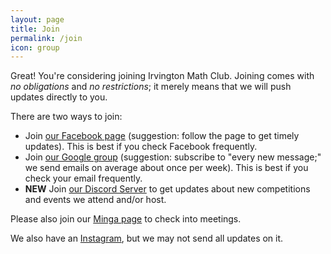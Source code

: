 ```yaml
---
layout: page
title: Join
permalink: /join
icon: group
---
```


Great! You're considering joining Irvington Math Club. Joining comes with *no obligations* and *no restrictions*; it merely means that we will push updates directly to you.

There are two ways to join:

 - Join [our Facebook page](https://www.facebook.com/groups/ihsmathclub) (suggestion: follow the page to get timely updates). This is best if you check Facebook frequently.
 - Join [our Google group](https://groups.google.com/g/ihs-math-club-2021-2022) (suggestion: subscribe to "every new message;" we send emails on average about once per week). This is best if you check your email frequently.
 - **NEW** Join [our Discord Server](https://discord.gg/8eumHCPpJH) to get updates about new competitions and events we attend and/or host.

Please also join our [Minga page](https://app.minga.io/groups/list) to check into meetings.

We also have an [Instagram](https://www.instagram.com/ihsmath/), but we may not send all updates on it.
